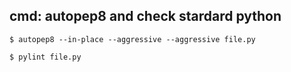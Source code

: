 ## cmd: autopep8 and check stardard python
`$ autopep8 --in-place --aggressive --aggressive file.py`

`$ pylint file.py`